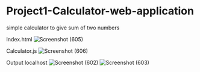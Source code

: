 # Project1-Calculator-web-application
simple calculator to give sum of two numbers

Index.html
![Screenshot (605)](https://user-images.githubusercontent.com/57504080/132057204-e864f383-04d7-4c6d-96c4-375bc8a2df49.png)

Calculator.js 
![Screenshot (606)](https://user-images.githubusercontent.com/57504080/132057234-c8d4380b-c94c-4e79-917e-3357bdca86fd.png)

Output localhost
![Screenshot (602)](https://user-images.githubusercontent.com/57504080/132057280-297c6819-1c14-4497-8716-ccbc02b7806a.png)
![Screenshot (603)](https://user-images.githubusercontent.com/57504080/132057287-f428ca06-ef06-4546-898c-ef23628ef4a7.png)



